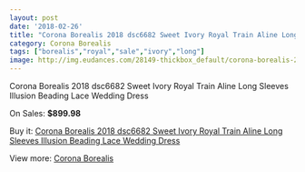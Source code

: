 ```yaml
---
layout: post
date: '2018-02-26'
title: "Corona Borealis 2018 dsc6682 Sweet Ivory Royal Train Aline Long Sleeves Illusion Beading Lace Wedding Dress"
category: Corona Borealis
tags: ["borealis","royal","sale","ivory","long"]
image: http://img.eudances.com/28149-thickbox_default/corona-borealis-2018-dsc6682-sweet-ivory-royal-train-aline-long-sleeves-illusion-beading-lace-wedding-dress.jpg
---
```

Corona Borealis 2018 dsc6682 Sweet Ivory Royal Train Aline Long Sleeves Illusion Beading Lace Wedding Dress

On Sales: **$899.98**
<a href="https://www.eudances.com/en/corona-borealis/9283-corona-borealis-2018-dsc6682-sweet-ivory-royal-train-aline-long-sleeves-illusion-beading-lace-wedding-dress.html"><amp-img layout="responsive" width="600" height="600" src="//img.eudances.com/28149-thickbox_default/corona-borealis-2018-dsc6682-sweet-ivory-royal-train-aline-long-sleeves-illusion-beading-lace-wedding-dress.jpg" alt="Corona Borealis 2018 dsc6682 Sweet Ivory Royal Train Aline Long Sleeves Illusion Beading Lace Wedding Dress 0" /></a>
<a href="https://www.eudances.com/en/corona-borealis/9283-corona-borealis-2018-dsc6682-sweet-ivory-royal-train-aline-long-sleeves-illusion-beading-lace-wedding-dress.html"><amp-img layout="responsive" width="600" height="600" src="//img.eudances.com/28156-thickbox_default/corona-borealis-2018-dsc6682-sweet-ivory-royal-train-aline-long-sleeves-illusion-beading-lace-wedding-dress.jpg" alt="Corona Borealis 2018 dsc6682 Sweet Ivory Royal Train Aline Long Sleeves Illusion Beading Lace Wedding Dress 1" /></a>
<a href="https://www.eudances.com/en/corona-borealis/9283-corona-borealis-2018-dsc6682-sweet-ivory-royal-train-aline-long-sleeves-illusion-beading-lace-wedding-dress.html"><amp-img layout="responsive" width="600" height="600" src="//img.eudances.com/28155-thickbox_default/corona-borealis-2018-dsc6682-sweet-ivory-royal-train-aline-long-sleeves-illusion-beading-lace-wedding-dress.jpg" alt="Corona Borealis 2018 dsc6682 Sweet Ivory Royal Train Aline Long Sleeves Illusion Beading Lace Wedding Dress 2" /></a>
<a href="https://www.eudances.com/en/corona-borealis/9283-corona-borealis-2018-dsc6682-sweet-ivory-royal-train-aline-long-sleeves-illusion-beading-lace-wedding-dress.html"><amp-img layout="responsive" width="600" height="600" src="//img.eudances.com/28154-thickbox_default/corona-borealis-2018-dsc6682-sweet-ivory-royal-train-aline-long-sleeves-illusion-beading-lace-wedding-dress.jpg" alt="Corona Borealis 2018 dsc6682 Sweet Ivory Royal Train Aline Long Sleeves Illusion Beading Lace Wedding Dress 3" /></a>
<a href="https://www.eudances.com/en/corona-borealis/9283-corona-borealis-2018-dsc6682-sweet-ivory-royal-train-aline-long-sleeves-illusion-beading-lace-wedding-dress.html"><amp-img layout="responsive" width="600" height="600" src="//img.eudances.com/28153-thickbox_default/corona-borealis-2018-dsc6682-sweet-ivory-royal-train-aline-long-sleeves-illusion-beading-lace-wedding-dress.jpg" alt="Corona Borealis 2018 dsc6682 Sweet Ivory Royal Train Aline Long Sleeves Illusion Beading Lace Wedding Dress 4" /></a>
<a href="https://www.eudances.com/en/corona-borealis/9283-corona-borealis-2018-dsc6682-sweet-ivory-royal-train-aline-long-sleeves-illusion-beading-lace-wedding-dress.html"><amp-img layout="responsive" width="600" height="600" src="//img.eudances.com/28152-thickbox_default/corona-borealis-2018-dsc6682-sweet-ivory-royal-train-aline-long-sleeves-illusion-beading-lace-wedding-dress.jpg" alt="Corona Borealis 2018 dsc6682 Sweet Ivory Royal Train Aline Long Sleeves Illusion Beading Lace Wedding Dress 5" /></a>
<a href="https://www.eudances.com/en/corona-borealis/9283-corona-borealis-2018-dsc6682-sweet-ivory-royal-train-aline-long-sleeves-illusion-beading-lace-wedding-dress.html"><amp-img layout="responsive" width="600" height="600" src="//img.eudances.com/28151-thickbox_default/corona-borealis-2018-dsc6682-sweet-ivory-royal-train-aline-long-sleeves-illusion-beading-lace-wedding-dress.jpg" alt="Corona Borealis 2018 dsc6682 Sweet Ivory Royal Train Aline Long Sleeves Illusion Beading Lace Wedding Dress 6" /></a>
<a href="https://www.eudances.com/en/corona-borealis/9283-corona-borealis-2018-dsc6682-sweet-ivory-royal-train-aline-long-sleeves-illusion-beading-lace-wedding-dress.html"><amp-img layout="responsive" width="600" height="600" src="//img.eudances.com/28150-thickbox_default/corona-borealis-2018-dsc6682-sweet-ivory-royal-train-aline-long-sleeves-illusion-beading-lace-wedding-dress.jpg" alt="Corona Borealis 2018 dsc6682 Sweet Ivory Royal Train Aline Long Sleeves Illusion Beading Lace Wedding Dress 7" /></a>

Buy it: [Corona Borealis 2018 dsc6682 Sweet Ivory Royal Train Aline Long Sleeves Illusion Beading Lace Wedding Dress](https://www.eudances.com/en/corona-borealis/9283-corona-borealis-2018-dsc6682-sweet-ivory-royal-train-aline-long-sleeves-illusion-beading-lace-wedding-dress.html "Corona Borealis 2018 dsc6682 Sweet Ivory Royal Train Aline Long Sleeves Illusion Beading Lace Wedding Dress")

View more: [Corona Borealis](https://www.eudances.com/en/141-corona-borealis "Corona Borealis")